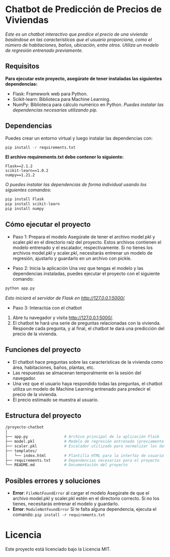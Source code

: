# Chatbot de Predicción de Precios de Viviendas
*Este es un chatbot interactivo que predice el precio de una vivienda basándose en las características que el usuario proporciona, como el número de habitaciones, baños, ubicación, entre otros. Utiliza un modelo de regresión entrenado previamente.*

## Requisitos
**Para ejecutar este proyecto, asegúrate de tener instaladas las siguientes dependencias:**

- Flask: Framework web para Python.
- Scikit-learn: Biblioteca para Machine Learning.
- NumPy: Biblioteca para cálculo numérico en Python.
*Puedes instalar las dependencias necesarias utilizando pip.*

## Dependencias
Puedes crear un entorno virtual y luego instalar las dependencias con:

```bash
pip install -r requirements.txt
```

**El archivo requirements.txt debe contener lo siguiente:**
```
Flask==2.1.2
scikit-learn==1.0.2
numpy==1.21.2
```
*O puedes instalar las dependencias de forma individual usando los siguientes comandos:*
``` bash
pip install Flask
pip install scikit-learn
pip install numpy
```
## Cómo ejecutar el proyecto
- Paso 1: Prepara el modelo
Asegúrate de tener el archivo model.pkl y scaler.pkl en el directorio raíz del proyecto. Estos archivos contienen el modelo entrenado y el escalador, respectivamente.
Si no tienes los archivos model.pkl y scaler.pkl, necesitarás entrenar un modelo de regresión, ajustarlo y guardarlo en un archivo con pickle.

- Paso 2: Inicia la aplicación
Una vez que tengas el modelo y las dependencias instaladas, puedes ejecutar el proyecto con el siguiente comando:
``` bash
python app.py
```
  *Esto iniciará el servidor de Flask en http://127.0.0.1:5000/.*
- Paso 3: Interactúa con el chatbot
1. Abre tu navegador y visita http://127.0.0.1:5000/.
2. El chatbot te hará una serie de preguntas relacionadas con la vivienda. Responde cada pregunta, y al final, el chatbot te dará una predicción del precio de la vivienda.

## Funciones del proyecto
- El chatbot hace preguntas sobre las características de la vivienda como área, habitaciones, baños, plantas, etc.
- Las respuestas se almacenan temporalmente en la sesión del navegador.
- Una vez que el usuario haya respondido todas las preguntas, el chatbot utiliza un modelo de Machine Learning entrenado para predecir el precio de la vivienda.
- El precio estimado se muestra al usuario.

## Estructura del proyecto
```bash
/proyecto-chatbot
│
├── app.py                # Archivo principal de la aplicación Flask
├── model.pkl             # Modelo de regresión entrenado (previamente generado)
├── scaler.pkl            # Escalador utilizado para normalizar los datos de entrada
├── templates/
│   └── index.html        # Plantilla HTML para la interfaz de usuario
├── requirements.txt      # Dependencias necesarias para el proyecto
└── README.md             # Documentación del proyecto
```

## Posibles errores y soluciones
- **Error**: `FileNotFoundError` al cargar el modelo
Asegúrate de que el archivo model.pkl y scaler.pkl estén en el directorio correcto. Si no los tienes, necesitarás entrenar el modelo y guardarlo.
- **Error**: `ModuleNotFoundError`
Si te falta alguna dependencia, ejecuta el comando:
`pip install -r requirements.txt`

# Licencia
Este proyecto está licenciado bajo la Licencia MIT.
